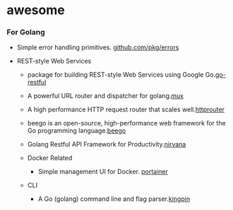 # awesome

### For Golang
- Simple error handling primitives. [github.com/pkg/errors](https://github.com/pkg/errors)

- REST-style Web Services 
  - package for building REST-style Web Services using Google Go.[go-restful](https://github.com/emicklei/go-restful)
  - A powerful URL router and dispatcher for golang.[mux](https://github.com/gorilla/mux)
  - A high performance HTTP request router that scales well.[httprouter](https://github.com/julienschmidt/httprouter)
  - beego is an open-source, high-performance web framework for the Go programming language.[beego](https://github.com/astaxie/beego)
  - Golang Restful API Framework for Productivity.[nirvana](https://github.com/caicloud/nirvana)

  - Docker Related
    - Simple management UI for Docker. [portainer](https://github.com/portainer/portainer)

  - CLI
    - A Go (golang) command line and flag parser.[kingpin](https://github.com/alecthomas/kingpin)